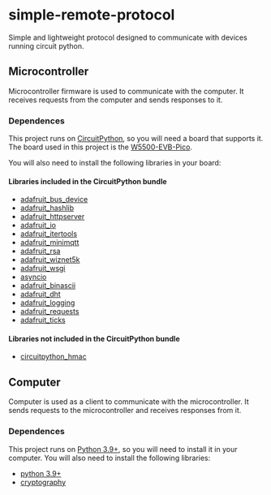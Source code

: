 # simple-remote-protocol
Simple and lightweight protocol designed to communicate with devices running circuit python.

## Microcontroller

Microcontroller firmware is used to communicate with the computer. It receives requests from the computer and sends responses to it.

### Dependences

This project runs on [CircuitPython](https://circuitpython.org/), so you will need a board that supports it. The board used in this project is the [W5500-EVB-Pico](https://circuitpython.org/board/wiznet_w5500_evb_pico/).

You will also need to install the following libraries in your board:

#### Libraries included in the CircuitPython bundle
- [adafruit_bus_device]()
- [adafruit_hashlib]()
- [adafruit_httpserver]()
- [adafruit_io]()
- [adafruit_itertools]()
- [adafruit_minimqtt]()
- [adafruit_rsa]()
- [adafruit_wiznet5k]()
- [adafruit_wsgi]()
- [asyncio]()
- [adafruit_binascii]()
- [adafruit_dht]()
- [adafruit_logging]()
- [adafruit_requests]()
- [adafruit_ticks]()

#### Libraries not included in the CircuitPython bundle
- [circuitpython_hmac](https://github.com/jimbobbennett/CircuitPython_HMAC)

## Computer

Computer is used as a client to communicate with the microcontroller. It sends requests to the microcontroller and receives responses from it.

### Dependences

This project runs on [Python 3.9+](https://www.python.org/), so you will need to install it in your computer. You will also need to install the following libraries:

- [python 3.9+](https://www.python.org/)
- [cryptography](https://cryptography.io/en/latest/)
